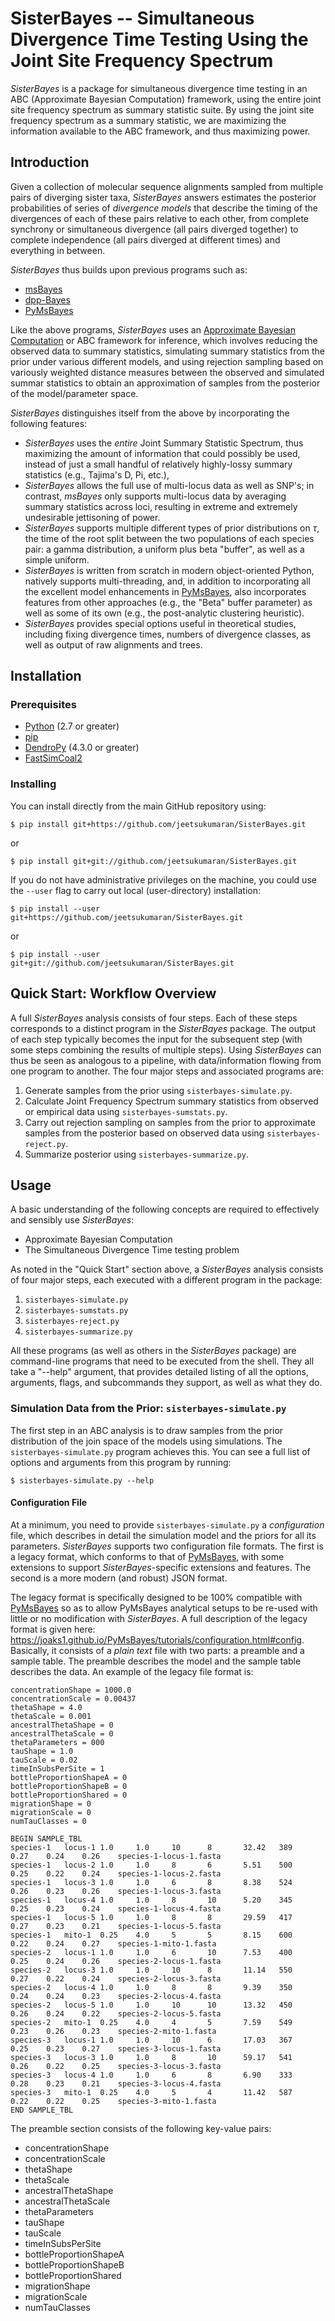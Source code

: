 # SisterBayes -- Simultaneous Divergence Time Testing Using the Joint Site Frequency Spectrum

*SisterBayes* is a package for simultaneous divergence time testing in an ABC (Approximate Bayesian Computation) framework, using the entire joint site frequency spectrum as summary statistic suite.
By using the joint site frequency spectrum as a summary statistic, we are maximizing the information available to the ABC framework, and thus maximizing power.

## Introduction

Given a collection of molecular sequence alignments sampled from multiple pairs of diverging sister taxa, *SisterBayes* answers estimates the posterior probabilities of series of *divergence models* that describe the timing of the divergences of each of these pairs relative to each other, from complete synchrony or simultaneous divergence (all pairs diverged together) to complete independence (all pairs diverged at different times) and everything in between.

*SisterBayes* thus builds upon previous programs such as:
-   [msBayes](http://msbayes.sourceforge.net/)
-   [dpp-Bayes](https://github.com/joaks1/dpp-msbayes)
-   [PyMsBayes](https://joaks1.github.io/PyMsBayes/)

Like the above programs, *SisterBayes* uses an [Approximate Bayesian Computation]() or ABC framework for inference, which involves reducing the observed data to summary statistics, simulating summary statistics from the prior under various different models, and using rejection sampling based on variously weighted distance measures between the observed and simulated summar statistics to obtain an approximation of samples from the posterior of the model/parameter space.

*SisterBayes* distinguishes itself from the above by incorporating the following features:

-   *SisterBayes* uses the *entire* Joint Summary Statistic Spectrum, thus maximizing the amount of information that could possibly be used, instead of just a small handful of relatively highly-lossy summary statistics (e.g., Tajima's D, Pi, etc.),
-   *SisterBayes* allows the full use of multi-locus data as well as SNP's; in contrast, *msBayes* only supports multi-locus data by averaging summary statistics across loci, resulting in extreme and extremely undesirable jettisoning of power.
-   *SisterBayes* supports multiple different types of prior distributions on $\tau$, the time of the root split between the two populations of each species pair: a gamma distribution, a uniform plus beta "buffer", as well as a simple uniform.
-   *SisterBayes* is written from scratch in modern object-oriented Python, natively supports multi-threading, and, in addition to incorporating all the excellent model enhancements in [PyMsBayes](https://joaks1.github.io/PyMsBayes/), also incorporates features from other approaches (e.g., the "Beta" buffer parameter) as well as some of its own (e.g., the post-analytic clustering heuristic).
-   *SisterBayes* provides special options useful in theoretical studies, including fixing divergence times, numbers of divergence classes, as well as output of raw alignments and trees.

## Installation

### Prerequisites

-   [Python](https://www.python.org/downloads/) (2.7 or greater)
-   [pip](https://pip.pypa.io/en/latest/installing/)
-   [DendroPy](https://www.dendropy.org/downloading.html) (4.3.0 or greater)
-   [FastSimCoal2](http://cmpg.unibe.ch/software/fastsimcoal2/)

### Installing

You can install directly from the main GitHub repository using:

```
$ pip install git+https://github.com/jeetsukumaran/SisterBayes.git
```

or

```
$ pip install git+git://github.com/jeetsukumaran/SisterBayes.git
```

If you do not have administrative privileges on the machine, you could use the ``--user`` flag to carry out local (user-directory) installation:

```
$ pip install --user git+https://github.com/jeetsukumaran/SisterBayes.git
```

or

```
$ pip install --user git+git://github.com/jeetsukumaran/SisterBayes.git
```

## Quick Start: Workflow Overview

A full *SisterBayes* analysis consists of four steps.
Each of these steps corresponds to a distinct program in the *SisterBayes* package.
The output of each step typically becomes the input for the subsequent step (with some steps combining the results of multiple steps).
Using *SisterBayes* can thus be seen as analogous to a pipeline, with data/information flowing from one program to another.
The four major steps and associated programs are:

1.  Generate samples from the prior using ``sisterbayes-simulate.py``.
2.  Calculate Joint Frequency Spectrum summary statistics from observed or empirical data using ``sisterbayes-sumstats.py``.
3.  Carry out rejection sampling on samples from the prior to approximate samples from the posterior based on observed data using ``sisterbayes-reject.py``.
4.  Summarize posterior using ``sisterbayes-summarize.py``.

## Usage


A basic understanding of the following concepts are required to effectively and sensibly use *SisterBayes*:

-   Approximate Bayesian Computation
-   The Simultaneous Divergence Time testing problem

<!--- A great overview of this tradition of analysis and programs are given in the [PyMsBayes](https://joaks1.github.io/PyMsBayes/) documentation, and we strongly encourage the user to refer to this site before proceeding if the user is not already familiar with it. -->

As noted in the "Quick Start" section above, a *SisterBayes* analysis consists of four major steps, each executed with a different program in the package:

1.  ``sisterbayes-simulate.py``
2.  ``sisterbayes-sumstats.py``
3.  ``sisterbayes-reject.py``
4.  ``sisterbayes-summarize.py``

All these programs (as well as others in the *SisterBayes* package) are command-line programs that need to be executed from the shell.
They all take a "--help" argument, that provides detailed listing of all the options, arguments, flags, and subcommands they support, as well as what they do.


### Simulation Data from the Prior: ``sisterbayes-simulate.py``

The first step in an ABC analysis is to draw samples from the prior distribution of the join space of the models using simulations.
The ``sisterbayes-simulate.py`` program achieves this.
You can see a full list of options and arguments from this program by running:

~~~
$ sisterbayes-simulate.py --help
~~~

#### Configuration File

At a minimum, you need to provide ``sisterbayes-simulate.py`` a *configuration* file, which describes in detail the simulation model and the priors for all its parameters.
*SisterBayes* supports two configuration file formats.
The first is a legacy format, which conforms to that of [PyMsBayes](https://joaks1.github.io/PyMsBayes/tutorials/configuration.html#config), with some extensions to support *SisterBayes*-specific extensions and features.
The second is a more modern (and robust) JSON format.

The legacy format is specifically designed to be 100% compatible with  [PyMsBayes](https://joaks1.github.io/PyMsBayes/tutorials/configuration.html#config) so as to allow PyMsBayes analytical setups to be re-used with little or no modification with *SisterBayes*.
A full description of the legacy format is given here: https://joaks1.github.io/PyMsBayes/tutorials/configuration.html#config.
Basically, it consists of a *plain text* file with two parts: a preamble and a sample table.
The preamble describes the model and the sample table describes the data.
An example of the legacy file format is:

~~~
concentrationShape = 1000.0
concentrationScale = 0.00437
thetaShape = 4.0
thetaScale = 0.001
ancestralThetaShape = 0
ancestralThetaScale = 0
thetaParameters = 000
tauShape = 1.0
tauScale = 0.02
timeInSubsPerSite = 1
bottleProportionShapeA = 0
bottleProportionShapeB = 0
bottleProportionShared = 0
migrationShape = 0
migrationScale = 0
numTauClasses = 0

BEGIN SAMPLE_TBL
species-1   locus-1 1.0     1.0     10      8       32.42   389     0.27    0.24    0.26    species-1-locus-1.fasta
species-1   locus-2 1.0     1.0     8       6       5.51    500     0.25    0.22    0.24    species-1-locus-2.fasta
species-1   locus-3 1.0     1.0     6       8       8.38    524     0.26    0.23    0.26    species-1-locus-3.fasta
species-1   locus-4 1.0     1.0     8       10      5.20    345     0.25    0.23    0.24    species-1-locus-4.fasta
species-1   locus-5 1.0     1.0     8       8       29.59   417     0.27    0.23    0.21    species-1-locus-5.fasta
species-1   mito-1  0.25    4.0     5       5       8.15    600     0.22    0.24    0.27    species-1-mito-1.fasta
species-2   locus-1 1.0     1.0     6       10      7.53    400     0.25    0.24    0.26    species-2-locus-1.fasta
species-2   locus-3 1.0     1.0     10      8       11.14   550     0.27    0.22    0.24    species-2-locus-3.fasta
species-2   locus-4 1.0     1.0     8       8       9.39    350     0.24    0.24    0.23    species-2-locus-4.fasta
species-2   locus-5 1.0     1.0     10      10      13.32   450     0.26    0.24    0.22    species-2-locus-5.fasta
species-2   mito-1  0.25    4.0     4       5       7.59    549     0.23    0.26    0.23    species-2-mito-1.fasta
species-3   locus-1 1.0     1.0     10      6       17.03   367     0.25    0.23    0.27    species-3-locus-1.fasta
species-3   locus-3 1.0     1.0     8       10      59.17   541     0.26    0.22    0.25    species-3-locus-3.fasta
species-3   locus-4 1.0     1.0     6       8       6.90    333     0.28    0.23    0.21    species-3-locus-4.fasta
species-3   mito-1  0.25    4.0     5       4       11.42   587     0.22    0.22    0.25    species-3-mito-1.fasta
END SAMPLE_TBL
~~~

The preamble section consists of the following key-value pairs:

-   concentrationShape
-   concentrationScale
-   thetaShape
-   thetaScale
-   ancestralThetaShape
-   ancestralThetaScale
-   thetaParameters
-   tauShape
-   tauScale
-   timeInSubsPerSite
-   bottleProportionShapeA
-   bottleProportionShapeB
-   bottleProportionShared
-   migrationShape
-   migrationScale
-   numTauClasses


